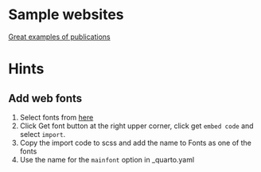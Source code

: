 # Sample websites

[Great examples of publications](https://github.com/mcanouil/mickael.canouil.fr)

# Hints

## Add web fonts

1. Select fonts from [here](https://fonts.google.com/)
2. Click Get font button at the right upper corner, click get `embed code` and select `import`. 
3. Copy the import code to scss and add the name to Fonts as one of the fonts
4. Use the name for the `mainfont` option in _quarto.yaml
